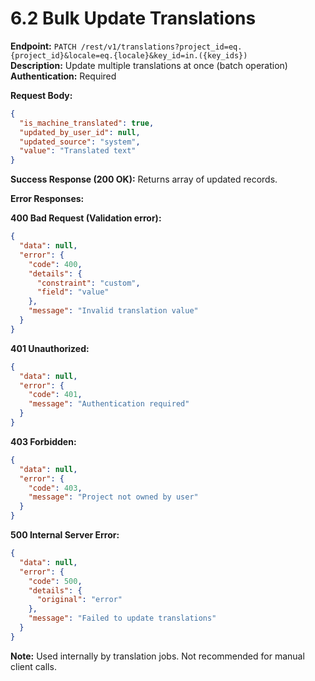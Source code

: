 # 6.2 Bulk Update Translations

**Endpoint:** `PATCH /rest/v1/translations?project_id=eq.{project_id}&locale=eq.{locale}&key_id=in.({key_ids})`  
**Description:** Update multiple translations at once (batch operation)  
**Authentication:** Required

**Request Body:**

```json
{
  "is_machine_translated": true,
  "updated_by_user_id": null,
  "updated_source": "system",
  "value": "Translated text"
}
```

**Success Response (200 OK):**
Returns array of updated records.

**Error Responses:**

**400 Bad Request (Validation error):**

```json
{
  "data": null,
  "error": {
    "code": 400,
    "details": {
      "constraint": "custom",
      "field": "value"
    },
    "message": "Invalid translation value"
  }
}
```

**401 Unauthorized:**

```json
{
  "data": null,
  "error": {
    "code": 401,
    "message": "Authentication required"
  }
}
```

**403 Forbidden:**

```json
{
  "data": null,
  "error": {
    "code": 403,
    "message": "Project not owned by user"
  }
}
```

**500 Internal Server Error:**

```json
{
  "data": null,
  "error": {
    "code": 500,
    "details": {
      "original": "error"
    },
    "message": "Failed to update translations"
  }
}
```

**Note:** Used internally by translation jobs. Not recommended for manual client calls.
